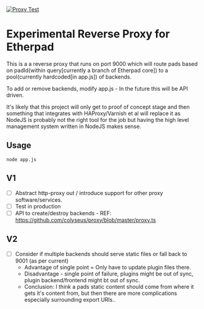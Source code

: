 [![Proxy Test](https://github.com/ether/etherpad-proxy/actions/workflows/backend-tests.yml/badge.svg)](https://github.com/ether/etherpad-proxy/actions/workflows/backend-tests.yml)

# Experimental Reverse Proxy for Etherpad
This is a a reverse proxy that runs on port 9000 which will route pads based on padId(within query[currently a branch of Etherpad core]) to a pool(currently hardcoded[in app.js]) of backends.

To add or remove backends, modify app.js - In the future this will be API driven.

It's likely that this project will only get to proof of concept stage and then something that integrates with HAProxy/Varnish et al will replace it as NodeJS is probably not the right tool for the job but having the high level management system written in NodeJS makes sense.

## Usage
```
node app.js
```

## V1
- [ ] Abstract http-proxy out / introduce support for other proxy software/services.
- [ ] Test in production
- [ ] API to create/destroy backends - REF: https://github.com/colyseus/proxy/blob/master/proxy.ts

## V2
- [ ] Consider if multiple backends should serve static files or fall back to 9001 (as per current)
    - Advantage of single point = Only have to update plugin files there.
    - Disadvantage - single point of failure, plugins might be out of sync, plugin backend/frontend might bt out of sync.
    - Conclusion: I think a pads static content should come from where it gets it's content from, but then there are more complications especially surrounding export URIs..  
